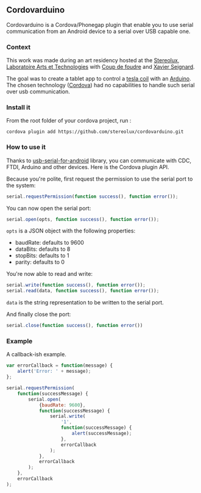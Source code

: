 ## Cordovarduino

Cordovarduino is a Cordova/Phonegap plugin that enable you to use serial communication from an Android device to a serial over USB capable one.

### Context
This work was made during an art residency hosted at the [Stereolux, Laboratoire Arts et Technologies](http://www.stereolux.org/laboratoire-arts-et-technologies/archives) with [Coup de foudre](https://www.facebook.com/coup.defoudre.716) and [Xavier Seignard](http://drangies.fr).

The goal was to create a tablet app to control a [tesla coil](http://www.youtube.com/watch?v=X2elQ6RR7lw) with an [Arduino](http://arduino.cc). The chosen technology ([Cordova](http://cordova.io)) had no capabilities to handle such serial over usb communication.

### Install it
From the root folder of your cordova project, run :
```
cordova plugin add https://github.com/stereolux/cordovarduino.git
```

### How to use it
Thanks to [usb-serial-for-android](https://github.com/mik3y/usb-serial-for-android) library, you can communicate with CDC, FTDI, Arduino and other devices. Here is the Cordova plugin API.

Because you're polite, first request the permission to use the serial port to the system:
```js
serial.requestPermission(function success(), function error());
```
You can now open the serial port:
```js
serial.open(opts, function success(), function error());
```
`opts` is a JSON object with the following properties:

- baudRate: defaults to 9600
- dataBits: defaults to 8
- stopBits: defaults to 1
- parity: defaults to 0

You're now able to read and write:
```js
serial.write(function success(), function error());
serial.read(data, function success(), function error());
```
`data` is the string representation to be written to the serial port.

And finally close the port:
```js
serial.close(function success(), function error())
```

### Example

A callback-ish example.

```js
var errorCallback = function(message) {
    alert('Error: ' + message);
};

serial.requestPermission(
	function(successMessage) {
    	serial.open(
        	{baudRate: 9600},
            function(successMessage) {
        		serial.write(
                	'1',
                    function(successMessage) {
                    	alert(successMessage);
                    },
                    errorCallback
        		);
        	},
        	errorCallback
    	);
    },
    errorCallback
);
```